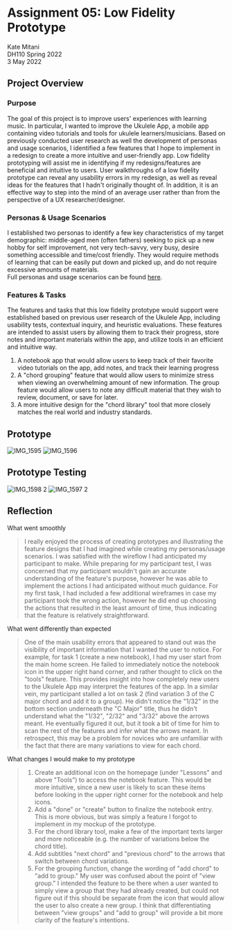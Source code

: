# Assignment 05: Low Fidelity Prototype
Kate Mitani  
DH110 Spring 2022  
3 May 2022  

## Project Overview
### Purpose
The goal of this project is to improve users' experiences with learning music. In particular, I wanted to improve the Ukulele App, a mobile app containing video tutorials and tools for ukulele learners/musicians. Based on previously conducted user research as well the development of personas and usage scenarios, I identified a few features that I hope to implement in a redesign to create a more intuitive and user-friendly app. Low fidelity prototyping will assist me in identifying if my redesigns/features are beneficial and intuitive to users. User walkthroughs of a low fidelity prototype can reveal any usability errors in my redesign, as well as reveal ideas for the features that I hadn't originally thought of. In addition, it is an effective way to step into the mind of an average user rather than from the perspective of a UX researcher/designer.  
### Personas & Usage Scenarios
I established two personas to identify a few key characteristics of my target demographic: middle-aged men (often fathers) seeking to pick up a new hobby for self improvement, not very tech-savvy, very busy, desire something accessible and time/cost friendly. They would require methods of learning that can be easily put down and picked up, and do not require excessive amounts of materials.  
Full personas and usage scenarios can be found [here](https://github.com/katemitani/DH110-Spring22/tree/main/Assignment04).
### Features & Tasks
The features and tasks that this low fidelity prototype would support were established based on previous user research of the Ukulele App, including usability tests, contextual inquiry, and heuristic evaluations. These features are intended to assist users by allowing them to track their progress, store notes and important materials within the app, and utilize tools in an efficient and intuitive way. 
1. A notebook app that would allow users to keep track of their favorite video tutorials on the app, add notes, and track their learning progress
2. A "chord grouping" feature that would allow users to minimize stress when viewing an overwhelming amount of new information. The group feature would allow users to note any difficult material that they wish to review, document, or save for later. 
3. A more intuitive design for the "chord library" tool that more closely matches the real world and industry standards. 


## Prototype
![IMG_1595](https://user-images.githubusercontent.com/102703477/166606314-863a92b8-adb9-44da-8101-9637596345da.PNG)
![IMG_1596](https://user-images.githubusercontent.com/102703477/166606324-78028db1-7b78-49ef-83d8-d2de1d7e1fac.PNG)


## Prototype Testing
![IMG_1598 2](https://user-images.githubusercontent.com/102703477/166641327-a5f1a2c1-a6b0-41c7-accf-73ec5e299c33.jpg)
![IMG_1597 2](https://user-images.githubusercontent.com/102703477/166641311-4f9c4540-6b6d-4553-a013-9da4d9c0c4c5.jpg)

## Reflection
What went smoothly
> I really enjoyed the process of creating prototypes and illustrating the feature designs that I had imagined while creating my personas/usage scenarios. I was satisfied with the wireflow I had anticipated my participant to make. While preparing for my participant test, I was concerned that my participant wouldn't gain an accurate understanding of the feature's purpose, however he was able to implement the actions I had anticipated without much guidance. For my first task, I had included a few additional wireframes in case my participant took the wrong action, however he did end up choosing the actions that resulted in the least amount of time, thus indicating that the feature is relatively straightforward.  

What went differently than expected
> One of the main usability errors that appeared to stand out was the visibility of important information that I wanted the user to notice. For example, for task 1 (create a new notebook), I had my user start from the main home screen. He failed to immediately notice the notebook icon in the upper right hand corner, and rather thought to click on the "tools" feature. This provides insight into how completely new users to the Ukulele App may interpret the features of the app. In a similar vein, my participant stalled a lot on task 2 (find variation 3 of the C major chord and add it to a group). He didn't notice the "1/32" in the bottom section underneath the "C Major" title, thus he didn't understand what the "1/32", "2/32" and "3/32" above the arrows meant. He eventually figured it out, but it took a bit of time for him to scan the rest of the features and infer what the arrows meant. In retrospect, this may be a problem for novices who are unfamiliar with the fact that there are many variations to view for each chord.  

What changes I would make to my prototype
> 1. Create an additional icon on the homepage (under "Lessons" and above "Tools") to access the notebook feature. This would be more intuitive, since a new user is likely to scan these items before looking in the upper right corner for the notebook and help icons.  
> 2. Add a "done" or "create" button to finalize the notebook entry. This is more obvious, but was simply a feature I forgot to implement in my mockup of the prototype.  
> 3. For the chord library tool, make a few of the important texts larger and more noticeable (e.g. the number of variations below the chord title).  
> 4. Add subtitles "next chord" and "previous chord" to the arrows that switch between chord variations.  
> 5. For the grouping function, change the wording of "add chord" to "add to group." My user was confused about the point of "view group." I intended the feature to be there when a user wanted to simply view a group that they had already created, but could not figure out if this should be separate from the icon that would allow the user to also create a new group. I think that differentiating between "view groups" and "add to group" will provide a bit more clarity of the feature's intentions.   
